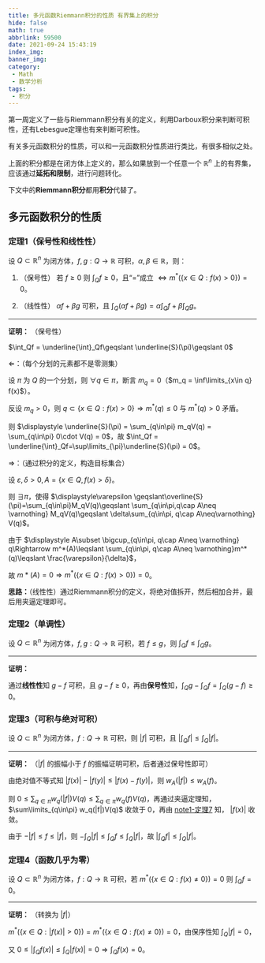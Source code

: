 ```yaml
---
title: 多元函数Riemmann积分的性质 有界集上的积分
hide: false
math: true
abbrlink: 59500
date: 2021-09-24 15:43:19
index_img:
banner_img:
category:
 - Math
 - 数学分析
tags:
 - 积分
---
```


第一周定义了一些与Riemmann积分有关的定义，利用Darboux积分来判断可积性，还有Lebesgue定理也有来判断可积性。

有关多元函数积分的性质，可以和一元函数积分性质进行类比，有很多相似之处。

上面的积分都是在闭方体上定义的，那么如果放到一个任意一个 $\mathbb R^n$ 上的有界集，应该通过**延拓和限制**，进行问题转化。

下文中的**Riemmann积分**都用**积分**代替了。

## 多元函数积分的性质

### 定理1（保号性和线性性）

设 $Q\subset \mathbb R^n$ 为闭方体，$f,g:Q\rightarrow \mathbb R$ 可积，$\alpha, \beta\in\mathbb R$，则：

1. （保号性） 若 $f\geqslant 0$ 则 $\int_Q f\geqslant 0$，且“$=$”成立 $\iff m^*(\{x\in Q: f(x) > 0\}) = 0$。

2. （线性性） $\alpha f+\beta g$ 可积，且 $\int_Q(\alpha f+\beta g) = \alpha\int_Q f+\beta\int_Q g$。

---

**证明：** （保号性）

$\int_Qf = \underline{\int}_Qf\geqslant \underline{S}(\pi)\geqslant 0$

$\Leftarrow$：（每个分划的元素都不是零测集）

设 $\pi$ 为 $Q$ 的一个分划，则 $\forall q\in\pi$，断言 $m_q = 0$（$m_q = \inf\limits_{x\in q} f(x)$）。

反设 $m_q > 0$，则 $q\subset \{x\in Q: f(x) > 0\}\Rightarrow m^*(q)\leqslant 0$ 与 $m^*(q) > 0$ 矛盾。

则 $\displaystyle \underline{S}(\pi) = \sum_{q\in\pi} m_qV(q) = \sum_{q\in\pi} 0\cdot V(q) = 0$，故 $\int_Qf = \underline{\int}_Qf=\sup\limits_{\pi}\underline{S}(\pi) = 0$。

$\Rightarrow$：（通过积分的定义，构造目标集合）

设 $\varepsilon, \delta > 0, A = \{x\in Q, f(x) > \delta\}$。

则 $\exists \pi$，使得 $\displaystyle\varepsilon \geqslant\overline{S}(\pi)=\sum_{q\in\pi}M_qV(q)\geqslant \sum_{q\in\pi,q\cap A\neq \varnothing} M_qV(q)\geqslant \delta\sum_{q\in\pi, q\cap A\neq\varnothing} V(q)$。

由于 $\displaystyle A\subset \bigcup_{q\in\pi, q\cap A\neq \varnothing} q\Rightarrow m^*(A)\leqslant \sum_{q\in\pi, q\cap A\neq \varnothing}m^*(q)\leqslant \frac{\varepsilon}{\delta}$，

故 $m*(A) = 0\Rightarrow m^*(\{x\in Q:f(x)>0\}) = 0$。

**思路：**（线性性）通过Riemmann积分的定义，将绝对值拆开，然后相加合并，最后用夹逼定理即可。

### 定理2（单调性）

设 $Q\subset\mathbb R^n$ 为闭方体，$f, g: Q\rightarrow \mathbb R$ 可积，若 $f\leqslant g$，则 $\int_Q f\leqslant \int_Q g$。

---

**证明：** 

通过**线性性**知 $g-f$ 可积，且 $g-f\geqslant 0$，再由**保号性**知，$\int_Q g-\int_Q f=\int_Q (g-f)\geqslant 0$。

### 定理3（可积与绝对可积）

设 $Q\subset \mathbb R^n$ 为闭方体，$f:Q\rightarrow \mathbb R$ 可积，则 $|f|$ 可积，且 $|\int_Qf|\leqslant \int_Q|f|$。

---

**证明：** （$|f|$ 的振幅小于 $f$ 的振幅证明可积，后者通过保号性即可）

由绝对值不等式知 $|f(x)| - |f(y)| \leqslant |f(x)-f(y)|$，则 $w_A(|f|)\leqslant w_A(f)$。

则 $\displaystyle 0\leqslant\sum_{q\in\pi} w_q(|f|)V(q)\leqslant \sum_{q\in\pi}w_q(f)V(q)$，再通过夹逼定理知，$\sum\limits_{q\in\pi} w_q(|f|)V(q)$ 收敛于 $0$，再由 [note1-定理7](/posts/57273/#定理7-riemmann可积iffdarboux可积) 知， $|f(x)|$ 收敛。

由于 $-|f|\leqslant f\leqslant |f|$，则 $-\int_Q|f|\leqslant \int_Qf\leqslant \int_Q|f|$，故 $|\int_Qf|\leqslant \int_Q|f|$。

### 定理4（函数几乎为零）

设 $Q\subset\mathbb R^n$ 为闭方体，$f:Q\rightarrow \mathbb R$ 可积，若 $m^*(\{x\in Q:f(x)\neq 0\}) = 0$ 则 $\int_Q f = 0$。

---

**证明：** （转换为 $|f|$）

$m^*(\{x\in Q: |f(x)| > 0\}) = m^*(\{x\in Q:f(x)\neq 0\}) = 0$，由保序性知 $\int_Q|f| = 0$，

又 $0\leqslant |\int_Q f(x)|\leqslant \int_Q|f(x)|=0\Rightarrow \int_Qf(x)=0$。
